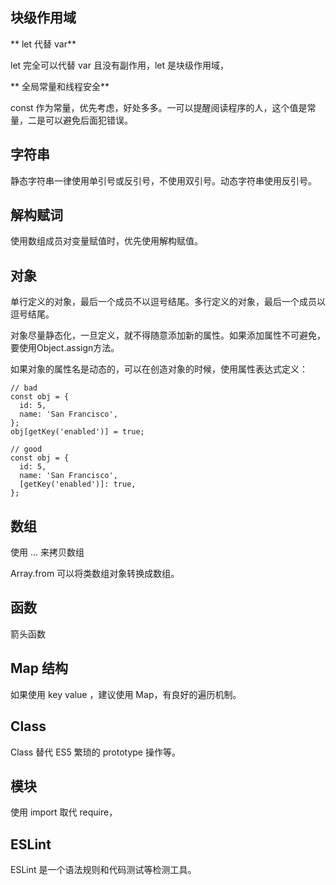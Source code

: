 ## 块级作用域

** let 代替 var**

let 完全可以代替 var 且没有副作用，let 是块级作用域，

** 全局常量和线程安全**

const 作为常量，优先考虑，好处多多。一可以提醒阅读程序的人，这个值是常量，二是可以避免后面犯错误。

## 字符串

静态字符串一律使用单引号或反引号，不使用双引号。动态字符串使用反引号。

## 解构赋词

使用数组成员对变量赋值时，优先使用解构赋值。

## 对象

单行定义的对象，最后一个成员不以逗号结尾。多行定义的对象，最后一个成员以逗号结尾。

对象尽量静态化，一旦定义，就不得随意添加新的属性。如果添加属性不可避免，要使用Object.assign方法。

如果对象的属性名是动态的，可以在创造对象的时候，使用属性表达式定义：

```
// bad
const obj = {
  id: 5,
  name: 'San Francisco',
};
obj[getKey('enabled')] = true;

// good
const obj = {
  id: 5,
  name: 'San Francisco',
  [getKey('enabled')]: true,
};
```

## 数组

使用 ... 来拷贝数组

Array.from 可以将类数组对象转换成数组。

## 函数

箭头函数 

## Map 结构

如果使用 key value ，建议使用 Map，有良好的遍历机制。

## Class

Class 替代 ES5 繁琐的 prototype 操作等。

## 模块

使用 import 取代 require，

## ESLint

ESLint 是一个语法规则和代码测试等检测工具。